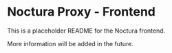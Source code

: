 # Noctura Proxy - Frontend

This is a placeholder README for the Noctura frontend.

More information will be added in the future.
